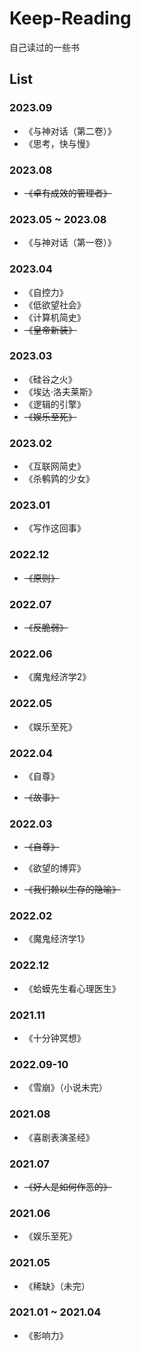 # Keep-Reading

自己读过的一些书

## List


### 2023.09

- 《与神对话（第二卷）》
- 《思考，快与慢》

### 2023.08

- ~~《卓有成效的管理者》~~

### 2023.05 ~ 2023.08

- 《与神对话（第一卷）》

### 2023.04

- 《自控力》
- 《低欲望社会》
- 《计算机简史》
- ~~《皇帝新装》~~

### 2023.03

- 《硅谷之火》
- 《埃达·洛夫莱斯》
- 《逻辑的引擎》
- ~~《娱乐至死》~~

### 2023.02

- 《互联网简史》
- 《杀鹌鹑的少女》

### 2023.01

- 《写作这回事》

### 2022.12

- ~~《原则》~~

### 2022.07

- ~~《反脆弱》~~

### 2022.06

- 《魔鬼经济学2》

### 2022.05

- 《娱乐至死》

### 2022.04

- 《自尊》

- ~~《故事》~~

### 2022.03

- ~~《自尊》~~

- 《欲望的博弈》

- ~~《我们赖以生存的隐喻》~~

### 2022.02

- 《魔鬼经济学1》

### 2022.12

- 《蛤蟆先生看心理医生》

### 2021.11

- 《十分钟冥想》

### 2022.09-10

- 《雪崩》（小说未完）

### 2021.08

- 《喜剧表演圣经》

### 2021.07

- ~~《好人是如何作恶的》~~

### 2021.06

- 《娱乐至死》

### 2021.05

- 《稀缺》（未完）

### 2021.01 ~ 2021.04

- 《影响力》
